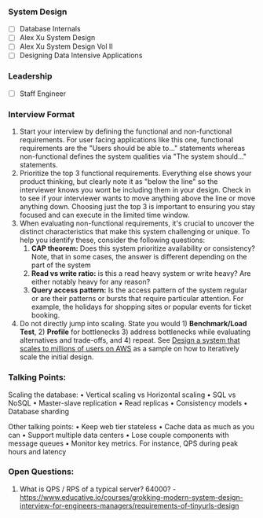 
### System Design

- [ ] Database Internals
- [ ] Alex Xu System Design
- [ ] Alex Xu System Design Vol II
- [ ] Designing Data Intensive Applications

### Leadership

- [ ] Staff Engineer

### Interview Format
1. Start your interview by defining the functional and non-functional requirements. For user facing applications like this one, functional requirements are the "Users should be able to..." statements whereas non-functional defines the system qualities via "The system should..." statements.    
2. Prioritize the top 3 functional requirements. Everything else shows your product thinking, but clearly note it as "below the line" so the interviewer knows you wont be including them in your design. Check in to see if your interviewer wants to move anything above the line or move anything down. Choosing just the top 3 is important to ensuring you stay focused and can execute in the limited time window.    
3. When evaluating non-functional requirements, it's crucial to uncover the distinct characteristics that make this system challenging or unique. To help you identify these, consider the following questions:    
    1. **CAP theorem:** Does this system prioritize availability or consistency? Note, that in some cases, the answer is different depending on the part of the system         
    2. **Read vs write ratio:** is this a read heavy system or write heavy? Are either notably heavy for any reason?        
    3. **Query access pattern:** Is the access pattern of the system regular or are their patterns or bursts that require particular attention. For example, the holidays for shopping sites or popular events for ticket booking.
4. Do not directly jump into scaling. State you would 1) **Benchmark/Load Test**, 2) **Profile** for bottlenecks 3) address bottlenecks while evaluating alternatives and trade-offs, and 4) repeat. See [Design a system that scales to millions of users on AWS](https://github.com/donnemartin/system-design-primer/blob/master/solutions/system_design/scaling_aws/README.md) as a sample on how to iteratively scale the initial design.

### Talking Points:

Scaling the database: 
• Vertical scaling vs Horizontal scaling 
• SQL vs NoSQL 
• Master-slave replication 
• Read replicas 
• Consistency models 
• Database sharding 

Other talking points: 
• Keep web tier stateless 
• Cache data as much as you can 
• Support multiple data centers 
• Lose couple components with message queues 
• Monitor key metrics. For instance, QPS during peak hours and latency 


### Open Questions:
1. What is QPS / RPS of a typical server? 64000? - https://www.educative.io/courses/grokking-modern-system-design-interview-for-engineers-managers/requirements-of-tinyurls-design